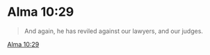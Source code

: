 # Alma 10:29

> And again, he has reviled against our lawyers, and our judges.

[Alma 10:29](https://www.churchofjesuschrist.org/study/scriptures/bofm/alma/10?lang=eng&id=p29#p29)


